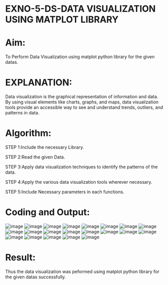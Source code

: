 # EXNO-5-DS-DATA VISUALIZATION USING MATPLOT LIBRARY

# Aim:
  To Perform Data Visualization using matplot python library for the given datas.

# EXPLANATION:
Data visualization is the graphical representation of information and data. By using visual elements like charts, graphs, and maps, data visualization tools provide an accessible way to see and understand trends, outliers, and patterns in data.

# Algorithm:
STEP 1:Include the necessary Library.

STEP 2:Read the given Data.

STEP 3:Apply data visualization techniques to identify the patterns of the data.

STEP 4:Apply the various data visualization tools wherever necessary.

STEP 5:Include Necessary parameters in each functions.

# Coding and Output:
![image](https://github.com/user-attachments/assets/06b40786-cec1-4c07-b95c-65d663374884)
![image](https://github.com/user-attachments/assets/a12f70e7-bb0b-4d72-ae4e-fcf04d0d1fee)
![image](https://github.com/user-attachments/assets/724cb11d-3297-4d97-b27f-74ef51eeeb94)
![image](https://github.com/user-attachments/assets/8d1c8dc1-656d-48ea-ba2a-1dae54bd566c)
![image](https://github.com/user-attachments/assets/9684bdca-b094-4adb-ac38-4315ce63a7a3)
![image](https://github.com/user-attachments/assets/19c72ac6-86df-46c7-b38c-30e6e55b37c5)
![image](https://github.com/user-attachments/assets/d58ac2ff-dfe9-42f5-b9fb-f7d0392462c7)
![image](https://github.com/user-attachments/assets/1c5fb396-11b9-4cf6-902e-5ef90c393ec4)
![image](https://github.com/user-attachments/assets/d49c3b5d-82fb-4d1d-8856-e0941474048f)
![image](https://github.com/user-attachments/assets/2ea9bf7a-e952-4c3c-ade5-d7df87314287)
![image](https://github.com/user-attachments/assets/095640df-3d7e-4396-9fa0-9e53411b28c5)
![image](https://github.com/user-attachments/assets/a34ce21d-c20b-4326-bbf9-89ca4beda94d)
![image](https://github.com/user-attachments/assets/7f6c1575-b353-4bf1-a36f-2c5ce3a028ce)
![image](https://github.com/user-attachments/assets/d0c4fee8-d63e-40b7-b713-66033fd7d5fd)
![image](https://github.com/user-attachments/assets/b757dd2f-b790-4253-9ee2-0b835dc86985)
![image](https://github.com/user-attachments/assets/11fea25b-dba4-4bfc-a9de-12fb6bffed11)
![image](https://github.com/user-attachments/assets/4b54d1c1-11ce-487f-9966-52437d6dcf62)
![image](https://github.com/user-attachments/assets/c5878ab5-7571-4c2d-b625-05facaa70026)
![image](https://github.com/user-attachments/assets/3ecc0fc6-be5a-41f3-9233-90574157fe64)
![image](https://github.com/user-attachments/assets/694a123e-28fa-46a6-b10b-1b33883d3cbb)
![image](https://github.com/user-attachments/assets/f7a0950f-31fd-4e1c-b298-cf2e70d93ecd)


# Result:
Thus the data visualization was peformed using matplot python library for the given datas successfully.
